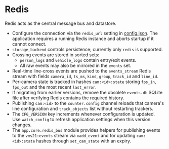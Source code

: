 # Redis

Redis acts as the central message bus and datastore.

* Configure the connection via the `redis_url` setting in [config.json](../config.json). The application requires a running Redis instance and aborts startup if it cannot connect.
* `storage_backend` controls persistence; currently only `redis` is supported.
* Crossing events are stored in sorted sets:
  * `person_logs` and `vehicle_logs` contain entry/exit events.
  * All raw events may also be mirrored in the `events` set.
* Real-time line-cross events are pushed to the `events_stream` Redis stream with
  fields `camera_id`, `ts_ms`, `kind`, `group`, `track_id` and `line_id`.
* Per-camera state is tracked in hashes `cam:<id>:state` storing `fps_in`,
  `fps_out` and the most recent `last_error`.
* If migrating from earlier versions, remove the obsolete `events.db` SQLite file
  after verifying Redis contains the required history.
* Publishing `cam:<id>` to the `counter.config` channel reloads that camera's
  line configuration and `track_objects` list without restarting trackers.
* The `CFG_VERSION` key increments whenever configuration is updated. Use
  `watch_config` to refresh application settings when this version changes.
* The ``app.core.redis_bus`` module provides helpers for publishing events to
  the ``vms21:events`` stream via ``xadd_event`` and for updating
  ``cam:<id>:state`` hashes through ``set_cam_state`` with an expiry.
